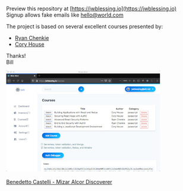 Preview this repository at [https://jwblessing.io](https://jwblessing.io)<br/>
Signup allows fake emails like hello@world.com
<br/>

The project is based on several excellent courses presented by:

- [Ryan Chenkie](https://github.com/chenkie)
- [Cory House](https://github.com/coryhouse)

Thanks!
<br />
Bill
<br />

![Alt text](docs/courses-page.jpg)
<br />
<br />
[Benedetto Castelli - Mizar Alcor Discoverer](https://en.wikipedia.org/wiki/Benedetto_Castelli)




